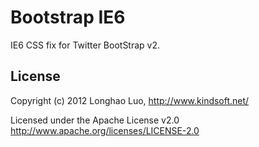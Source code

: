 
Bootstrap IE6
===

IE6 CSS fix for Twitter BootStrap v2.

## License

Copyright (c) 2012 Longhao Luo, http://www.kindsoft.net/

Licensed under the Apache License v2.0
http://www.apache.org/licenses/LICENSE-2.0
